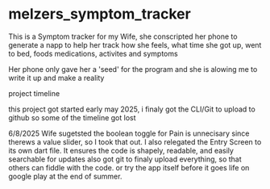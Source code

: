 # melzers_symptom_tracker

This is a Symptom tracker for my Wife, she conscripted her phone to generate a napp to help her track how she feels,
what time she got up, went to bed, foods medications, activites and symptoms

Her phone only gave her a 'seed' for the program and she is alowing me to write it up and make a reality


project timeline


this project got started early may 2025, i finaly got the CLI/Git to upload to github so some of the timeline got lost

6/8/2025
Wife sugetsted the boolean toggle for Pain is unnecisary since therews a value slider, so I took that out.
I also relegated the Entry Screen to its own dart file. It ensures the code is shapely, readable, and easily searchable for updates
also got git to finaly upload everything, so that others can fiddle with the code. or try the app itself before it goes life on 
google play at the end of summer.
